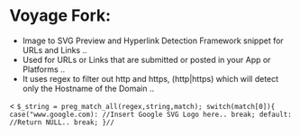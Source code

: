 # Voyage Fork:
* Image to SVG Preview and Hyperlink Detection Framework snippet for URLs and Links ..
* Used for URLs or Links that are submitted or posted in your App or Platforms ..
* It uses regex to filter out http and https, (http|https) which will detect only the Hostname of the Domain ..

&lt;
``
$_string = preg_match_all(regex,string,match);
switch(match[0]){
case("www.google.com):
//Insert Google SVG Logo here..
break;
default:
//Return NULL..
break;
}//
``
